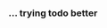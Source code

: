 <!-- #### redirecting... -->
### ... trying todo better

<!-- # Hi 👋
### I'm Jordan Tanaliga ,a self taught programmer from &nbsp; <img src="https://user-images.githubusercontent.com/43674051/207541275-94007381-3c26-4832-abb1-33b48377d55d.png" width="25" height="8" /> | Philippines &nbsp; 
### 
#
- 🔭 I’m currently working as a Front-End Dev - **React Dev** but planning to ventured on Backend-Development using Node.js & Express as I am subsequently learning backend architecture atm.
- 😁 I love building, managing and optimizing an amazing websites and applications.
- 💬 If you have any question/feedback, please do not hesitate to reach out to me : **jordantanaliga@gmail.com**
#
### 💼 Technical Skills
![](https://img.shields.io/badge/Code-HTML5-informational?style=for-the-badge&logo=HTML5&color=E34F26) &nbsp;
![](https://img.shields.io/badge/Code-CSS3-informational?style=for-the-badge&logo=CSS3&color=crimson) &nbsp;
![](https://img.shields.io/badge/Code-JavaScript-informational?style=for-the-badge&logo=JavaScript&color=F7DF1E) &nbsp;
![](https://img.shields.io/badge/Code-TYPESCRIPT-informational?style=for-the-badge&logo=TYPESCRIPT&color=blue) &nbsp;
![](https://img.shields.io/badge/Code-React-informational?style=for-the-badge&logo=react&color=61DAFB) &nbsp;
![](https://img.shields.io/badge/Code-NODE.JS-informational?style=for-the-badge&logo=NODE.JS&color=teal) &nbsp;
![](https://img.shields.io/badge/Code-NEXT.JS-informational?style=for-the-badge&logo=NEXT.JS&color=111) &nbsp;
#
### 🤝 Connect with me:
<a href="https://www.linkedin.com/in/jordan-tanaliga-664b801a3/"><img align="left" src="https://raw.githubusercontent.com/yushi1007/yushi1007/main/images/linkedin.svg" alt="Yu Shi | LinkedIn" width="21px"/></a>
<a href="https://www.instagram.com/jordantanaliga100/"><img align="left" src="https://raw.githubusercontent.com/yushi1007/yushi1007/main/images/instagram.svg" alt="Yu Shi | Instagram" width="21px"/></a> -->
